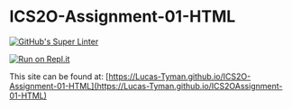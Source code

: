 # ICS2O-Assignment-01-HTML

[![GitHub's Super Linter](https://github.com/Lucas-Tyman/ICS2O-Assignment-01-HTML/workflows/GitHub's%20Super%20Linter/badge.svg)](https://github.com/Lucas-Tyman/ICS2O-Assignment-01-HTML/actions)

[![Run on Repl.it](https://repl.it/badge/github/Lucas-Tyman/ICS2O-Assignment-01Y-HTML)](https://repl.it/github/Lucas-Tyman/ICS2O-Assignment-01-HTML)

This site can be found at: [https://Lucas-Tyman.github.io/ICS2O-Assignment-01-HTML](https://Lucas-Tyman.github.io/ICS2OAssignment-01-HTML)
